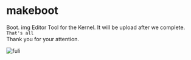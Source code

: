 # makeboot
Boot. img Editor Tool for the Kernel. It will be upload after we complete.  
`That's all`  
Thank you for your attention.

![fuli](http://img.zcool.cn/community/01c7b5554b137200000115a8691bda.jpg@1280w_1l_2o_100sh.jpg)
